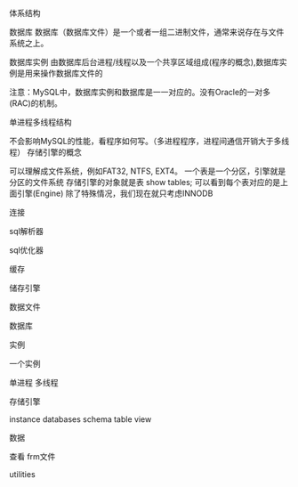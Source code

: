 

体系结构

数据库
数据库（数据库文件）是一个或者一组二进制文件，通常来说存在与文件系统之上。

数据库实例
由数据库后台进程/线程以及一个共享区域组成(程序的概念),数据库实例是用来操作数据库文件的

注意：MySQL中，数据库实例和数据库是一一对应的。没有Oracle的一对多(RAC)的机制。

单进程多线程结构

不会影响MySQL的性能，看程序如何写。（多进程程序，进程间通信开销大于多线程）
存储引擎的概念

可以理解成文件系统，例如FAT32, NTFS, EXT4。 一个表是一个分区，引擎就是分区的文件系统
存储引擎的对象就是表
show tables; 可以看到每个表对应的是上面引擎(Engine)
除了特殊情况，我们现在就只考虑INNODB


连接 

sql解析器

sql优化器

缓存

储存引擎

数据文件

数据库

实例


一个实例

单进程 多线程

存储引擎



instance databases schema table view


数据 

查看 frm文件 

utilities 